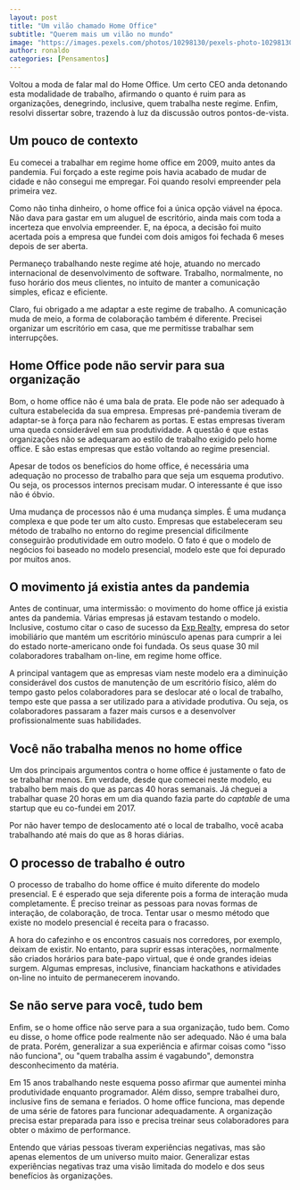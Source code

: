 ```yaml
---
layout: post
title: "Um vilão chamado Home Office"
subtitle: "Querem mais um vilão no mundo"
image: "https://images.pexels.com/photos/10298130/pexels-photo-10298130.jpeg"
author: ronaldo
categories: [Pensamentos]
---
```


Voltou a moda de falar mal do Home Office. Um certo CEO anda detonando
esta modalidade de trabalho, afirmando o quanto é ruim para as
organizações, denegrindo, inclusive, quem trabalha neste
regime. Enfim, resolvi dissertar sobre, trazendo à luz da discussão
outros pontos-de-vista.

## Um pouco de contexto

Eu comecei a trabalhar em regime home office em 2009, muito antes da
pandemia. Fui forçado a este regime pois havia acabado de mudar de
cidade e não consegui me empregar. Foi quando resolvi empreender pela
primeira vez.

Como não tinha dinheiro, o home office foi a única opção viável na
época. Não dava para gastar em um aluguel de escritório, ainda mais
com toda a incerteza que envolvia empreender. E, na época, a decisão
foi muito acertada pois a empresa que fundei com dois amigos foi
fechada 6 meses depois de ser aberta.

Permaneço trabalhando neste regime até hoje, atuando no mercado
internacional de desenvolvimento de software. Trabalho, normalmente,
no fuso horário dos meus clientes, no intuito de manter a comunicação
simples, eficaz e eficiente.

Claro, fui obrigado a me adaptar a este regime de trabalho. A
comunicação muda de meio, a forma de colaboração também é
diferente. Precisei organizar um escritório em casa, que me permitisse
trabalhar sem interrupções.

## Home Office pode não servir para sua organização

Bom, o home office não é uma bala de prata. Ele pode não ser adequado
à cultura estabelecida da sua empresa. Empresas pré-pandemia tiveram
de adaptar-se à força para não fecharem as portas. E estas empresas
tiveram uma queda considerável em sua produtividade. A questão é que
estas organizações não se adequaram ao estilo de trabalho exigido pelo
home office. E são estas empresas que estão voltando ao regime
presencial.

Apesar de todos os benefícios do home office, é necessária uma
adequação no processo de trabalho para que seja um esquema
produtivo. Ou seja, os processos internos precisam mudar. O
interessante é que isso não é óbvio.

Uma mudança de processos não é uma mudança simples. É uma mudança
complexa e que pode ter um alto custo. Empresas que estabeleceram seu
método de trabalho no entorno do regime presencial dificilmente
conseguirão produtividade em outro modelo. O fato é que o modelo de
negócios foi baseado no modelo presencial, modelo este que foi
depurado por muitos anos.

## O movimento já existia antes da pandemia

Antes de continuar, uma intermissão: o movimento do home office já
existia antes da pandemia. Várias empresas já estavam testando o
modelo. Inclusive, costumo citar o caso de sucesso da 
[Exp Realty](https://exprealty.com/about-us/), empresa do setor imobiliário
que mantém um escritório minúsculo apenas para cumprir a lei do estado
norte-americano onde foi fundada. Os seus quase 30 mil colaboradores
trabalham on-line, em regime home office. 

A principal vantagem que as empresas viam neste modelo era a
diminuição considerável dos custos de manutenção de um escritório
físico, além do tempo gasto pelos colaboradores para se deslocar até o
local de trabalho, tempo este que passa a ser utilizado para a
atividade produtiva. Ou seja, os colaboradores passaram a fazer mais
cursos e a desenvolver profissionalmente suas habilidades.

## Você não trabalha menos no home office

Um dos principais argumentos contra o home office é justamente o fato
de se trabalhar menos. Em verdade, desde que comecei neste modelo, eu
trabalho bem mais do que as parcas 40 horas semanais. Já cheguei a
trabalhar quase 20 horas em um dia quando fazia parte do _captable_ de
uma startup que eu co-fundei em 2017.

Por não haver tempo de deslocamento até o local de trabalho, você
acaba trabalhando até mais do que as 8 horas diárias.

## O processo de trabalho é outro

O processo de trabalho do home office é muito diferente do modelo
presencial. E é esperado que seja diferente pois a forma de interação
muda completamente. É preciso treinar as pessoas para novas formas de
interação, de colaboração, de troca. Tentar usar o mesmo método que
existe no modelo presencial é receita para o fracasso.

A hora do cafezinho e os encontros casuais nos corredores, por
exemplo, deixam de existir. No entanto, para suprir essas interações,
normalmente são criados horários para bate-papo virtual, que é onde
grandes ideias surgem. Algumas empresas, inclusive, financiam
hackathons e atividades on-line no intuito de permanecerem inovando.

## Se não serve para você, tudo bem

Enfim, se o home office não serve para a sua organização, tudo
bem. Como eu disse, o home office pode realmente não ser adequado. Não
é uma bala de prata. Porém, generalizar a sua experiência e afirmar
coisas como "isso não funciona", ou "quem trabalha assim é vagabundo",
demonstra desconhecimento da matéria.

Em 15 anos trabalhando neste esquema posso afirmar que aumentei minha
produtividade enquanto programador. Além disso, sempre trabalhei duro,
inclusive fins de semana e feriados. O home office funciona, mas
depende de uma série de fatores para funcionar adequadamente. A
organização precisa estar preparada para isso e precisa treinar seus
colaboradores para obter o máximo de performance.

Entendo que várias pessoas tiveram experiências negativas, mas são
apenas elementos de um universo muito maior. Generalizar estas
experiências negativas traz uma visão limitada do modelo e dos seus
benefícios às organizações.
